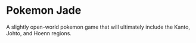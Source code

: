 Pokemon Jade
=======

A slightly open-world pokemon game that will ultimately include the Kanto, Johto, and Hoenn regions.
